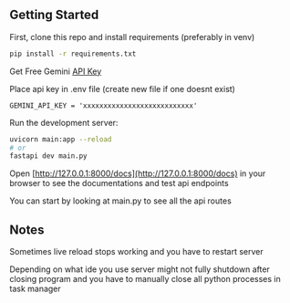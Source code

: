
## Getting Started

First, clone this repo and install requirements (preferably in venv)

```bash
pip install -r requirements.txt
```
Get Free Gemini [API Key](https://aistudio.google.com/app/apikey)

Place api key in .env file (create new file if one doesnt exist)
    
    GEMINI_API_KEY = 'xxxxxxxxxxxxxxxxxxxxxxxxxxx'


Run the development server:

```bash
uvicorn main:app --reload
# or
fastapi dev main.py
```

Open [http://127.0.0.1:8000/docs](http://127.0.0.1:8000/docs) in your browser to see the documentations and test api endpoints

You can start by looking at main.py to see all the api routes

## Notes

Sometimes live reload stops working and you have to restart server

Depending on what ide you use server might not fully shutdown after closing program and you have to manually close all python processes in task manager
